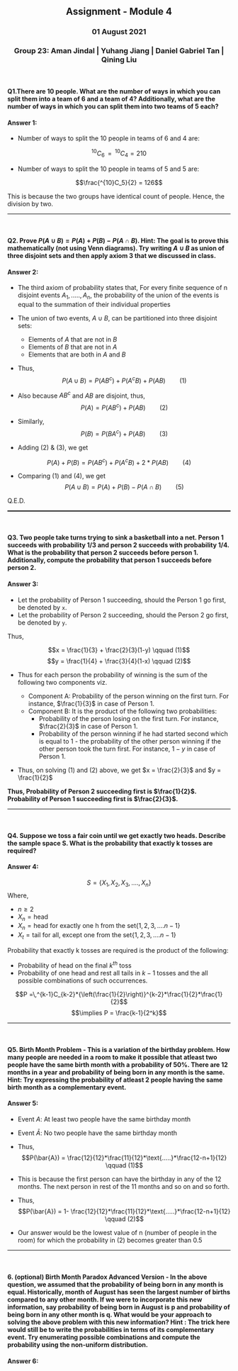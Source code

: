 <h2><p style="text-align:center;"> Assignment - Module 4 </p></h2>
<h3><p style="text-align:center;"> 01 August 2021 </p></h3>
<h3><p style="text-align:center;"> Group 23: Aman Jindal | Yuhang Jiang | Daniel Gabriel Tan | Qining Liu </p></h3>
<br>

#### Q1.There are 10 people. What are the number of ways in which you can split them into a team of 6 and a team of 4? Additionally, what are the number of ways in which you can split them into two teams of 5 each?<br>

#### Answer 1:

- Number of ways to split the 10 people in teams of 6 and 4 are:
    
$$^{10}C_6\,=\,^{10}C_4 = 210$$

- Number of ways to split the 10 people in teams of 5 and 5 are:
  
$$\frac{^{10}C_5}{2} = 126$$
  
This is because the two groups have identical count of people. Hence, the division by two.

<hr style="height:1.5px;color:black;background-color:black"><br>

#### Q2.  Prove $P(A \cup B) = P(A) + P(B) - P(A \cap B)$. Hint: The goal is to prove this mathematically (not using Venn diagrams). Try writing $A \cup B$ as union of three disjoint sets and then apply axiom 3 that we discussed in class.<br>

#### Answer 2:

- The third axiom of probability states that, For every finite sequence of n disjoint events $A_1,.....,A_n$, the probability of the union of the events is equal to the summation of their individual properties

- The union of two events, $A\cup B$, can be partitioned into three disjoint sets:

    - Elements of $A$ that are not in $B$
    - Elements of $B$ that are not in $A$
    - Elements that are both in $A$ and $B$

- Thus, $$P(A\cup B) = P(AB^c) + P(A^cB) + P(AB) \qquad (1)$$
  
- Also because $AB^c$ and $AB$ are disjoint, thus,  $$P(A) = P(AB^c) + P(AB) \qquad (2)$$

- Similarly, $$P(B) = P(BA^c) + P(AB) \qquad (3)$$

 - Adding $(2)$ & $(3)$, we get

$$P(A) + P(B) = P(AB^c) + P(A^cB) +2*P(AB) \qquad(4)$$

- Comparing $(1)$ and $(4)$, we get $$P(A \cup B) = P(A) + P(B) - P(A \cap B) \qquad (5)$$

Q.E.D.

<hr style="height:1.5px;color:black;background-color:black"><br>

#### Q3. Two people take turns trying to sink a basketball into a net. Person 1 succeeds with probability 1/3 and person 2 succeeds with probability 1/4. What is the probability that person 2 succeeds before person 1. Additionally, compute the probability that person 1 succeeds before person 2.<br>

#### Answer 3:

- Let the probability of Person 1 succeeding, should the Person 1 go first, be denoted by `x`. <br>
- Let the probability of Person 2 succeeding, should the Person 2 go first, be denoted by `y`. <br>

Thus,

$$x = \frac{1}{3} + \frac{2}{3}(1-y) \qquad (1)$$
$$y = \frac{1}{4} + \frac{3}{4}(1-x) \qquad (2)$$

- Thus for each person the probability of winning is the sum of the following two components viz.
    - Component A: Probability of the person winning on the first turn. For instance, $\frac{1}{3}$ in case of Person 1.
    - Component B: It is the product of the following two probabilities:
      -  Probability of the person losing on the first turn. For instance, $\frac{2}{3}$ in case of Person 1.
      -  Probability of the person winning if he had started second which is equal to 1 - the probability of the other person winning if the other person took the turn first. For instance, $1-y$ in case of Person 1.

- Thus, on solving $(1)$ and $(2)$ above, we get $x = \frac{2}{3}$ and $y = \frac{1}{2}$ 

**Thus, Probability of Person 2 succeeding first is $\frac{1}{2}$.<br>
Probability of Person 1 succeeding first is $\frac{2}{3}$.**

<hr style="height:1.5px;color:black;background-color:black"><br>

#### Q4. Suppose we toss a fair coin until we get exactly two heads. Describe the sample space S. What is the probability that exactly k tosses are required?<br>

#### Answer 4: 

$$S = \{X_1, X_2, X_3, ...., X_n\}$$
Where,
  - $n \ge 2$
  - $X_n = \text{head}$
  - $X_n = \text{head for exactly one h from the set}\{1,2,3,....n-1\}$
  - $X_t = \text{tail for all, except one from the set}\{1,2,3,....n-1\}$<br>

Probability that exactly k tosses are required is the product of the following:

- Probability of head on the final $k^{th}$ toss
- Probability of one head and rest all tails in $k-1$ tosses and the all possible combinations of such occurrences.

$$P =\,^{k-1}C_{k-2}*{\left(\frac{1}{2}\right)}^{k-2}*\frac{1}{2}*\frac{1}{2}$$
$$\implies P = \frac{k-1}{2^k}$$

<hr style="height:1.5px;color:black;background-color:black"><br>

#### Q5. Birth Month Problem - This is a variation of the birthday problem. How many people are needed in a room to make it possible that atleast two people have the same birth month with a probability of 50%. There are 12 months in a year and probability of being born in any month is the same. Hint: Try expressing the probability of atleast 2 people having the same birth month as a complementary event.<br>

#### Answer 5:

- Event $A$: At least two people have the same birthday month
- Event $\bar{A}$: No two people have the same birthday month

- Thus, $$P(\bar{A}) = \frac{12}{12}*\frac{11}{12}*\text{.....}*\frac{12-n+1}{12} \qquad (1)$$

- This is because the first person can have the birthday in any of the 12 months. The next person in rest of the 11 months and so on and so forth.

- Thus, $$P(\bar{A}) = 1- \frac{12}{12}*\frac{11}{12}*\text{.....}*\frac{12-n+1}{12} \qquad (2)$$

- Our answer would be the lowest value of n (number of people in the room) for which the probability in $(2)$ becomes greater than 0.5 

<hr style="height:1.5px;color:black;background-color:black"><br>

#### 6. (optional) Birth Month Paradox Advanced Version - In the above question, we assumed that the probability of being born in any month is equal. Historically, month of August has seen the largest number of births compared to any other month. If we were to incorporate this new information, say probability of being born in August is p and probability of being born in any other month is q. What would be your approach to solving the above problem with this new information? Hint : The trick here would still be to write the probabilities in terms of its complementary event. Try enumerating possible combinations and compute the probability using the non-uniform distribution.<br>

#### Answer 6:



























